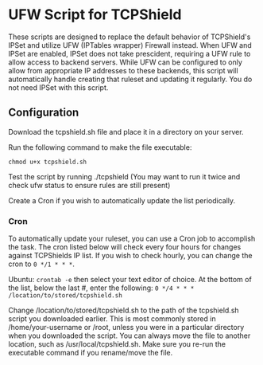 # UFW Script for TCPShield

These scripts are designed to replace the default behavior of TCPShield's IPSet and utilize UFW (IPTables wrapper) Firewall instead. When UFW and IPSet are enabled, IPSet does not take prescident, requiring a UFW rule to allow access to backend servers. While UFW can be configured to only allow from appropriate IP addresses to these backends, this script will automatically handle creating that ruleset and updating it regularly. You do not need IPSet with this script.

## Configuration
Download the tcpshield.sh file and place it in a directory on your server.

Run the following command to make the file executable:
```
chmod u+x tcpshield.sh
```

Test the script by running ./tcpshield (You may want to run it twice and check ufw status to ensure rules are still present)

Create a Cron if you wish to automatically update the list periodically.

### Cron
To automatically update your ruleset, you can use a Cron job to accomplish the task. The cron listed below will check every four hours for changes against TCPShields IP list. If you wish to check hourly, you can change the cron to ```0 */1 * * *```. 

Ubuntu: ```crontab -e``` then select your text editor of choice. At the bottom of the list, below the last #, enter the following:
```0 */4 * * * /location/to/stored/tcpshield.sh```

Change /location/to/stored/tcpshield.sh to the path of the tcpshield.sh script you downloaded earlier. This is most commonly stored in /home/your-username or /root, unless you were in a particular directory when you downloaded the script. You can always move the file to another location, such as /usr/local/tcpshield.sh. Make sure you re-run the executable command if you rename/move the file.
